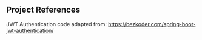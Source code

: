 ## Project References
JWT Authentication code adapted from: https://bezkoder.com/spring-boot-jwt-authentication/

